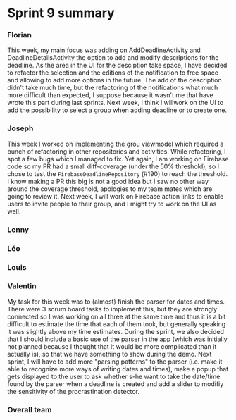 Sprint 9 summary
================

### Florian
This week, my main focus was adding on AddDeadlineActivity and DeadlineDetailsActivity 
the option to add and modify descriptions for the deadline. As the area in the UI 
for the desciption take space, I have decided to refactor the selection and the 
editions of the notification to free space and allowing to add more options in 
the future. The add of the description didn't take much time, but the refactoring
of the notifications what much more difficult than expected, I suppose because
it wasn't me that have wrote this part during last sprints. Next week, I think I
willwork on the UI to add the possibility to select a group when adding deadline
or to create one.

### Joseph

This week I worked on implementing the grou viewmodel which required a bunch
of refactoring in other repositories and activities. While refactoring, I spot
a few bugs which I managed to fix. Yet again, I am working on Firebase code so
my PR had a small diff-coverage (under the 50% threshold), so I chose to test
the `FirebaseDeadlineRepository` (#190) to reach the threshold. I know making
a PR this big is not a good idea but I saw no other way around the coverage
threshold, apologies to my team mates which are going to review it. Next week,
I will work on Firebase action links to enable users to invite people to their
group, and I might try to work on the UI as well.

### Lenny

### Léo

### Louis

### Valentin

My task for this week was to (almost) finish the parser for dates and times.
There were 3 scrum board tasks to implement this, but they are strongly
connected so I was working on all three at the same time and thus it is a
bit difficult to estimate the time that each of them took, but generally
speaking it was slightly above my time estimates. During the sprint, we also
decided that I should include a basic use of the parser in the app (which was
initially not planned because I thought that it would be more complicated than
it actually is), so that we
have something to show during the demo. Next sprint, I will have to add more
"parsing patterns" to the parser (i.e. make it able to recognize more ways of
writing dates and times), make a popup that gets displayed to the user to ask
whether s-he want to take the date/time found by the parser when a deadline is
created and add a slider to modifiy the sensitivity of the procrastination
detector.

### Overall team
